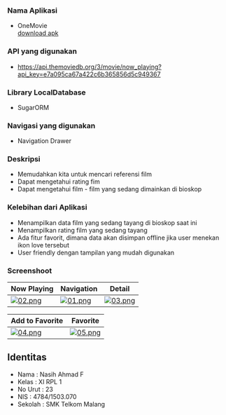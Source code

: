 ### Nama Aplikasi
- OneMovie <br>
[download apk](https://drive.google.com/uc?export=download&id=0B8XRN0Oti9i4M1VYc1ZkeTc4MWc)
### API yang digunakan
- https://api.themoviedb.org/3/movie/now_playing?api_key=e7a095ca67a422c6b365856d5c949367
### Library LocalDatabase
- SugarORM
### Navigasi yang digunakan
- Navigation Drawer
### Deskripsi
- Memudahkan kita untuk mencari referensi film
- Dapat mengetahui  rating fim
- Dapat mengetahui film - film yang sedang dimainkan di bioskop
### Kelebihan dari Aplikasi
- Menampilkan data film yang sedang tayang di bioskop saat ini
- Menampilkan rating film yang sedang tayang
- Ada fitur favorit, dimana data akan disimpan offline jika user menekan ikon love tersebut
- User friendly dengan tampilan yang mudah digunakan
### Screenshoot
Now Playing | Navigation | Detail | 
------------ | ------------- | ------------ | 
[![02.png](https://s1.postimg.org/fhb0alkrj/image.png)](https://postimg.org/image/wulapgg2j/) | [![01.png](https://s1.postimg.org/djmn24zgv/image.png)](https://postimg.org/image/vmfptcvbf/)|[![03.png](https://s11.postimg.org/id3appsmb/image.png)](https://postimg.org/image/46njuhhr3/)

Add to Favorite | Favorite
------------- | -------------
[![04.png](https://s14.postimg.org/dkux0idkx/image.png)](https://postimg.org/image/yhr556blp/)|[![05.png](https://s30.postimg.org/8lt2g7ild/image.png)](https://postimg.org/image/vai9frzz1/)
## Identitas
- Nama : Nasih Ahmad F 
- Kelas : XI RPL 1 
- No Urut : 23 
- NIS : 4784/1503.070 
- Sekolah : SMK Telkom Malang
